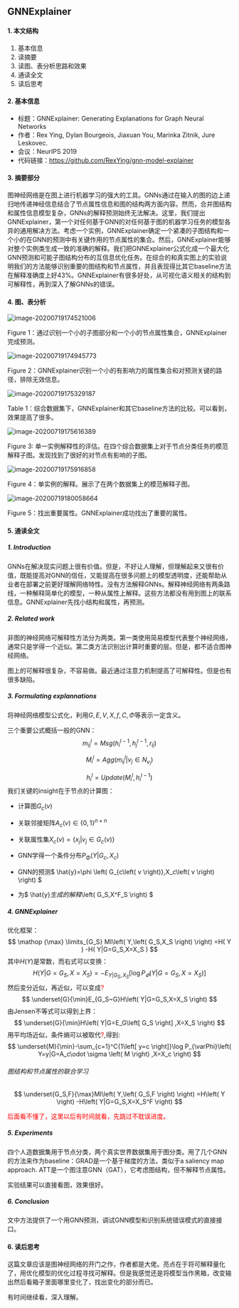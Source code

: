 ## GNNExplainer

#### 1. 本文结构

1. 基本信息
2. 读摘要
3. 读图、表分析思路和效果
4. 通读全文
7. 读后思考

#### 2. 基本信息

- 标题：GNNExplainer: Generating Explanations for Graph Neural Networks
- 作者：Rex Ying, Dylan Bourgeois, Jiaxuan You, Marinka Zitnik, Jure Leskovec.
- 会议：NeurIPS 2019
- 代码链接：https://github.com/RexYing/gnn-model-explainer

#### 3. 摘要部分

图神经网络是在图上进行机器学习的强大的工具。GNNs通过在输入的图的边上递归地传递神经信息结合了节点属性信息和图的结构两方面内容。然而，合并图结构和属性信息模型复杂，GNNs的解释预测始终无法解决。这里，我们提出GNNExplainer，第一个对任何基于GNN的对任何基于图的机器学习任务的模型各异的通用解决方法。考虑一个实例，GNNExplainer确定一个紧凑的子图结构和一个小的在GNN的预测中有关键作用的节点属性的集合。然后，GNNExplainer能够对整个实例类生成一致的准确的解释。我们把GNNExplainer公式化成一个最大化GNN预测和可能子图结构分布的互信息优化任务。在综合的和真实图上的实验说明我们的方法能够识别重要的图结构和节点属性，并且表现得比其它baseline方法在解释准确度上好43%。GNNExplainer有很多好处，从可视化语义相关的结构到可解释性，再到深入了解GNNs的错误。

#### 4. 图、表分析

![image-20200719174521006](https://raw.githubusercontent.com/TimeLovercc/img/master/image-20200719174521006.png)

Figure 1：通过识别一个小的子图部分和一个小的节点属性集合，GNNExplainer完成预测。

![image-20200719174945773](https://raw.githubusercontent.com/TimeLovercc/img/master/image-20200719174945773.png)

Figure 2：GNNExplainer识别一个小的有影响力的属性集合和对预测关键的路径，排除无效信息。

![image-20200719175329187](https://raw.githubusercontent.com/TimeLovercc/img/master/image-20200719175329187.png)

Table 1：综合数据集下，GNNExplainer和其它baseline方法的比较。可以看到，效果提高了很多。

![image-20200719175616389](https://raw.githubusercontent.com/TimeLovercc/img/master/image-20200719175616389.png)

Figure 3: 单一实例解释性的评估。在四个综合数据集上对于节点分类任务的模范解释子图。发现找到了很好的对节点有影响的子图。

![image-20200719175916858](https://raw.githubusercontent.com/TimeLovercc/img/master/image-20200719175916858.png)

Figure 4：单实例的解释。展示了在两个数据集上的模范解释子图。

![image-20200719180058664](https://raw.githubusercontent.com/TimeLovercc/img/master/image-20200719180058664.png)

Figure 5：找出重要属性。GNNExplainer成功找出了重要的属性。

#### 5. 通读全文

##### 1. Introduction

GNNs在解决现实问题上很有价值。但是，不好让人理解，但理解起来又很有价值，既能提高对GNN的信任，又能提高在很多问题上的模型透明度，还能帮助从业者在部署之前更好理解网络特性。没有方法解释GNNs。解释神经网络有两条路线，一种解释简单化的模型，一种从属性上解释。这些方法都没有用到图上的联系信息。GNNExplainer先找小结构和属性，再预测。

##### 2. Related work

非图的神经网络可解释性方法分为两类。第一类使用简易模型代表整个神经网络，通常只是学得一个近似。第二类方法识别出计算时重要的层。但是，都不适合图神经网络。

图上的可解释很复杂，不容易做。最近通过注意力机制提高了可解释性。但是也有很多缺陷。

##### 3. Formulating explannations

将神经网络模型公式化，利用$G, E, V, X, f, C, \Phi$等表示一定含义。

三个重要公式概括一般的GNN：
$$
m_{ij}^l=Msg(h^{l-1}_i,h^{l-1}_j,r_{ij})
$$

$$
M_i^l=Agg({m_{ij}^l|v_j\in N_{v_i} })
$$


$$
h_i^l=Update\left( M_i^l,h_i^{l-1} \right)
$$
我们关键的insight在于节点的计算图：

- 计算图$G_c(v)$

- 关联邻接矩阵$A_c(v)\in \{0,1\}^{n\times n}$

- 关联属性集$X_c(v)=\{x_j|v_j\in G_c(v)\}$

- GNN学得一个条件分布$P_\Phi(Y|G_c,X_c)$

- GNN的预测$  \hat{y}=\phi \left( G_{c\left( v \right)},X_c\left( v \right) \right) $

- 为$ \hat{y}$生成的解释$\left( G_S,X^F_S \right) $

##### 4. GNNExplainer

优化框架：
$$
\mathop {\max} \limits_{G_S} MI\left( Y,\left( G_S,X_S \right) \right) =H( Y ) -H( Y|G=G_S,X=X_S )
$$
其中$H(Y)$是常数，而右式可以变换：
$$
H\left( Y|G=G_S,X=X_S \right) =-E_{Y|G_S,X_S}\left[ \log P_{\varPhi}\left( Y|G=G_S,X=X_S \right) \right] 
$$
然后变分近似，再近似，可以变成<font color=red>?</font>
$$
\underset{G}{\min}E_{G_S~G}H\left( Y|G=G_S,X=X_S \right) 
$$
由Jensen不等式可以得到上界：
$$
\underset{G}{\min}H\left( Y|G=E_G\left[ G_S \right] ,X=X_S \right) 
$$
用平均场近似，条件熵可以被取代<font color=red>?</font>,得到:
$$
\underset{M}{\min}-\sum_{c=1}^C{1\left[ y=c \right]}\log P_{\varPhi}\left( Y=y|G=A_c\odot \sigma \left( M \right) ,X=X_c \right) 
$$

###### 图结构和节点属性的联合学习

$$
\underset{G_S,F}{\max}MI\left( Y,\left( G_S,F \right) \right) =H\left( Y \right) -H\left( Y|G=G_S,X=X_S^F \right) 
$$

<font color=red>后面看不懂了，这里以后有时间就看，先跳过不耽误进度。</font>

##### 5. Experiments

四个人造数据集用于节点分类，两个真实世界数据集用于图分类。用了几个GNN的方法来作为baseline：GRAD是一个基于梯度的方法，类似于a saliency map approach. ATT是一个图注意GNN（GAT），它考虑图结构，但不解释节点属性。

实验结果可以直接看图，效果很好。

##### 6. Conclusion

文中方法提供了一个用GNN预测，调试GNN模型和识别系统错误模式的直接接口。

#### 6. 读后思考

这篇文章应该是图神经网络的开门之作，作者都是大佬。亮点在于将可解释量化了，用优化模型的优化过程寻找可解释。但是我感觉还是将模型当作黑箱，改变输出然后看箱子里面哪里变化了，找出变化的部分而已。

有时间继续看，深入理解。
